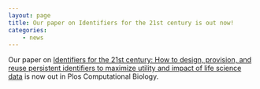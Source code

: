 ```yaml
---
layout: page
title: Our paper on Identifiers for the 21st century is out now!
categories:
    - news
---
```

Our paper on  [Identifiers for the 21st century: How to design, provision, and reuse persistent identifiers to maximize utility and impact of life science data](https://doi.org/10.1371/journal.pbio.2001414) is now out in Plos Computational Biology.